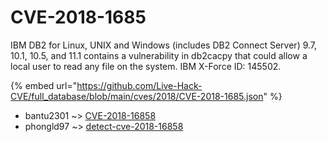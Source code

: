 # CVE-2018-1685

IBM DB2 for Linux, UNIX and Windows (includes DB2 Connect Server) 9.7, 10.1, 10.5, and 11.1 contains a vulnerability in db2cacpy that could allow a local user to read any file on the system. IBM X-Force ID: 145502.

{% embed url="https://github.com/Live-Hack-CVE/full_database/blob/main/cves/2018/CVE-2018-1685.json" %}


* bantu2301 ~> [CVE-2018-16858](https://www.alice-snow.ru/2018/database/cve-2018-1685/cve-2018-16858-bantu2301)
* phongld97 ~> [detect-cve-2018-16858](https://www.alice-snow.ru/2018/database/cve-2018-1685/detect-cve-2018-16858-phongld97)
